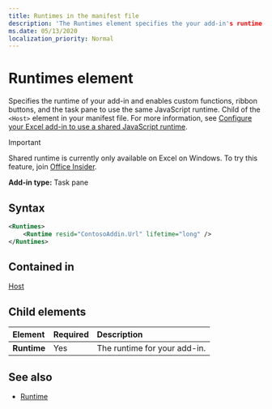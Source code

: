```yaml
---
title: Runtimes in the manifest file
description: 'The Runtimes element specifies the your add-in's runtime.'
ms.date: 05/13/2020
localization_priority: Normal
---
```


# Runtimes element

Specifies the runtime of your add-in and enables custom functions, ribbon buttons, and the task pane to use the same JavaScript runtime. Child of the `<Host>` element in your manifest file. For more information, see [Configure your Excel add-in to use a shared JavaScript runtime](../../excel/configure-your-add-in-to-use-a-shared-runtime.md).

> [!IMPORTANT]
> Shared runtime is currently only available on Excel on Windows. To try this feature, join [Office Insider](https://insider.office.com/).

**Add-in type:** Task pane

## Syntax

```XML
<Runtimes>
    <Runtime resid="ContosoAddin.Url" lifetime="long" />
</Runtimes>
```

## Contained in 
[Host](./host.md)

## Child elements

|  Element |  Required  |  Description  |
|:-----|:-----|:-----|
|  **Runtime**     | Yes |  The runtime for your add-in.

## See also

- [Runtime](runtime.md)

